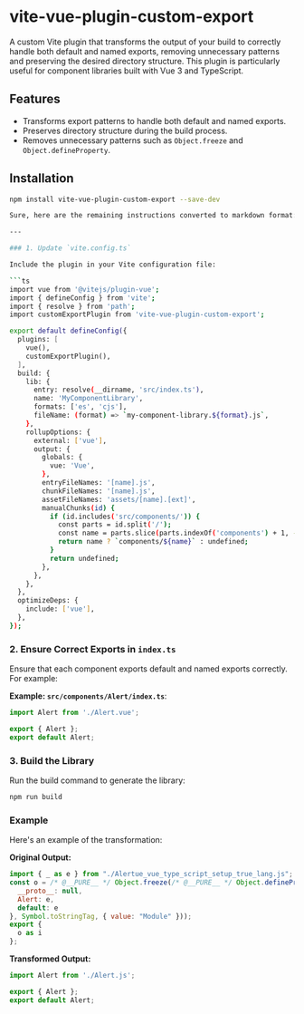 # vite-vue-plugin-custom-export

A custom Vite plugin that transforms the output of your build to correctly handle both default and named exports, removing unnecessary patterns and preserving the desired directory structure. This plugin is particularly useful for component libraries built with Vue 3 and TypeScript.

## Features

- Transforms export patterns to handle both default and named exports.
- Preserves directory structure during the build process.
- Removes unnecessary patterns such as `Object.freeze` and `Object.defineProperty`.

## Installation

```bash
npm install vite-vue-plugin-custom-export --save-dev

Sure, here are the remaining instructions converted to markdown format:

---

### 1. Update `vite.config.ts`

Include the plugin in your Vite configuration file:

```ts
import vue from '@vitejs/plugin-vue';
import { defineConfig } from 'vite';
import { resolve } from 'path';
import customExportPlugin from 'vite-vue-plugin-custom-export';

export default defineConfig({
  plugins: [
    vue(),
    customExportPlugin(),
  ],
  build: {
    lib: {
      entry: resolve(__dirname, 'src/index.ts'),
      name: 'MyComponentLibrary',
      formats: ['es', 'cjs'],
      fileName: (format) => `my-component-library.${format}.js`,
    },
    rollupOptions: {
      external: ['vue'],
      output: {
        globals: {
          vue: 'Vue',
        },
        entryFileNames: '[name].js',
        chunkFileNames: '[name].js',
        assetFileNames: 'assets/[name].[ext]',
        manualChunks(id) {
          if (id.includes('src/components/')) {
            const parts = id.split('/');
            const name = parts.slice(parts.indexOf('components') + 1, -1).join('/');
            return name ? `components/${name}` : undefined;
          }
          return undefined;
        },
      },
    },
  },
  optimizeDeps: {
    include: ['vue'],
  },
});
```

### 2. Ensure Correct Exports in `index.ts`

Ensure that each component exports default and named exports correctly. For example:

**Example: `src/components/Alert/index.ts`**:
```ts
import Alert from './Alert.vue';

export { Alert };
export default Alert;
```

### 3. Build the Library

Run the build command to generate the library:

```bash
npm run build
```

### Example

Here's an example of the transformation:

**Original Output:**
```js
import { _ as e } from "./Alertue_vue_type_script_setup_true_lang.js";
const o = /* @__PURE__ */ Object.freeze(/* @__PURE__ */ Object.defineProperty({
  __proto__: null,
  Alert: e,
  default: e
}, Symbol.toStringTag, { value: "Module" }));
export {
  o as i
};
```

**Transformed Output:**
```js
import Alert from './Alert.js';

export { Alert };
export default Alert;
```
